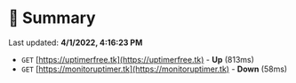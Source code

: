 # 📖 Summary
Last updated: **4/1/2022, 4:16:23 PM**

- `GET` [https://uptimerfree.tk](https://uptimerfree.tk) - **Up** (813ms)
- `GET` [https://monitoruptimer.tk](https://monitoruptimer.tk) - **Down** (58ms)
